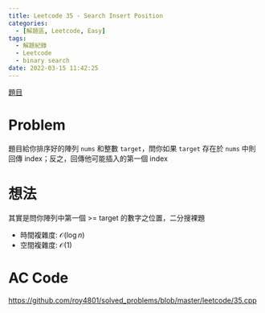 ```yaml
---
title: Leetcode 35 - Search Insert Position
categories:
  - [解題區, Leetcode, Easy]
tags:
  - 解題紀錄
  - Leetcode
  - binary search
date: 2022-03-15 11:42:25
---
```


[題目](https://leetcode.com/problems/search-insert-position/)

# Problem
題目給你排序好的陣列 `nums` 和整數 `target`，問你如果 `target` 存在於 `nums` 中則回傳 index；反之，回傳他可能插入的第一個 index

# 想法

其實是問你陣列中第一個 >= target 的數字之位置，二分搜裸題

- 時間複雜度: $\mathcal{O}(\log{n})$
- 空間複雜度: $\mathcal{O}(1)$

# AC Code
<https://github.com/roy4801/solved_problems/blob/master/leetcode/35.cpp>
